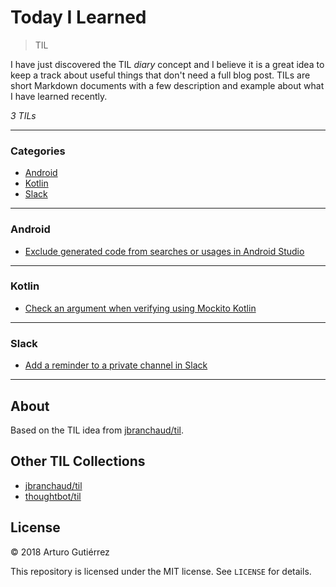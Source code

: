 # Today I Learned
> TIL

I have just discovered the TIL _diary_ concept and I believe it is a great idea
to keep a track about useful things that don't need a full blog post.
TILs are short Markdown documents with a few description and example about what
I have learned recently.

_3 TILs_

---

### Categories

* [Android](#android)
* [Kotlin](#kotlin)
* [Slack](#slack)

---

### Android

- [Exclude generated code from searches or usages in Android Studio](android/exclude-generated-code-from-searches-or-usages.md)

---

### Kotlin

- [Check an argument when verifying using Mockito Kotlin](kotlin/check-an-argument-when-verifying-using-mockito-kotlin.md)

---

### Slack

- [Add a reminder to a private channel in Slack](slack/add-a-reminder-to-a-private-channel.md)

---

## About

Based on the TIL idea from [jbranchaud/til](https://github.com/jbranchaud/til).

## Other TIL Collections

* [jbranchaud/til](https://github.com/jbranchaud/til)
* [thoughtbot/til](https://github.com/thoughtbot/til)

## License

&copy; 2018 Arturo Gutiérrez

This repository is licensed under the MIT license. See `LICENSE` for
details.
